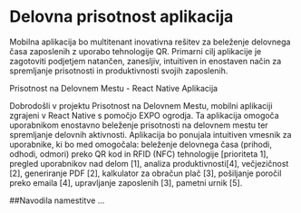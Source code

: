 # Delovna prisotnost aplikacija
Mobilna aplikacija bo multitenant inovativna rešitev za beleženje delovnega časa zaposlenih z uporabo tehnologije QR. Primarni cilj aplikacije je zagotoviti podjetjem natančen, zanesljiv, intuitiven in enostaven način za spremljanje prisotnosti in produktivnosti svojih zaposlenih.

Prisotnost na Delovnem Mestu - React Native Aplikacija

Dobrodošli v projektu Prisotnost na Delovnem Mestu, mobilni aplikaciji zgrajeni v React Native s pomočjo EXPO ogrodja. Ta aplikacija omogoča uporabnikom enostavno beleženje prisotnosti na delovnem mestu ter spremljanje delovnih aktivnosti.
Aplikacija bo ponujala intuitiven vmesnik za uporabnike, ki bo med omogočala: beleženje delovnega časa (prihodi, odhodi, odmori) preko QR kod in RFID (NFC) tehnologije [prioriteta 1], pregled uporabnikov nad delom [1], analiza produktivnosti[4], večjezičnost [2], generiranje PDF [2], kalkulator za obračun plač [3], pošiljanje poročil preko emaila [4], upravljanje zaposlenih [3], pametni urnik [5].

##Navodila namestitve
...
